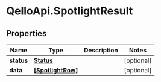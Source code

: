 # QelloApi.SpotlightResult

## Properties
Name | Type | Description | Notes
------------ | ------------- | ------------- | -------------
**status** | [**Status**](Status.md) |  | [optional] 
**data** | [**[SpotlightRow]**](SpotlightRow.md) |  | [optional] 


